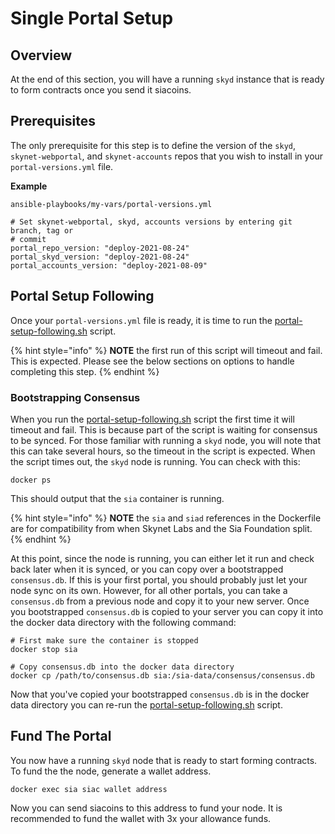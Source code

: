 # Single Portal Setup

## Overview

At the end of this section, you will have a running `skyd` instance that is ready to form contracts once you send it siacoins.

## Prerequisites

The only prerequisite for this step is to define the version of the `skyd`, `skynet-webportal`, and `skynet-accounts` repos that you wish to install in your `portal-versions.yml` file.

**Example**

```text
ansible-playbooks/my-vars/portal-versions.yml

# Set skynet-webportal, skyd, accounts versions by entering git branch, tag or
# commit
portal_repo_version: "deploy-2021-08-24"
portal_skyd_version: "deploy-2021-08-24"
portal_accounts_version: "deploy-2021-08-09"
```

## Portal Setup Following

Once your `portal-versions.yml` file is ready, it is time to run the [portal-setup-following.sh](https://github.com/SkynetLabs/ansible-playbooks#playbook-portals-setup-following) script.

{% hint style="info" %}
**NOTE** the first run of this script will timeout and fail. This is expected. Please see the below sections on options to handle completing this step.
{% endhint %}

### Bootstrapping Consensus

When you run the [portal-setup-following.sh](https://github.com/SkynetLabs/ansible-playbooks#playbook-portals-setup-following) script the first time it will timeout and fail. This is because part of the script is waiting for consensus to be synced. For those familiar with running a `skyd` node, you will note that this can take several hours, so the timeout in the script is expected. When the script times out, the `skyd` node is running. You can check with this:

```text
docker ps
```

This should output that the `sia` container is running. 

{% hint style="info" %}
**NOTE** the `sia` and `siad` references in the Dockerfile are for compatibility from when Skynet Labs and the Sia Foundation split. 
{% endhint %}

At this point, since the node is running, you can either let it run and check back later when it is synced, or you can copy over a bootstrapped `consensus.db`. If this is your first portal, you should probably just let your node sync on its own. However, for all other portals, you can take a `consensus.db` from a previous node and copy it to your new server. Once you bootstrapped `consensus.db` is copied to your server you can copy it into the docker data directory with the following command:

```text
# First make sure the container is stopped
docker stop sia

# Copy consensus.db into the docker data directory
docker cp /path/to/consensus.db sia:/sia-data/consensus/consensus.db
```

Now that you've copied your bootstrapped `consensus.db` is in the docker data directory you can re-run the [portal-setup-following.sh](https://github.com/SkynetLabs/ansible-playbooks#playbook-portals-setup-following) script. 

## Fund The Portal

You now have a running `skyd` node that is ready to start forming contracts. To fund the the node, generate a wallet address.

```text
docker exec sia siac wallet address
```

Now you can send siacoins to this address to fund your node. It is recommended to fund the wallet with 3x your allowance funds. 

